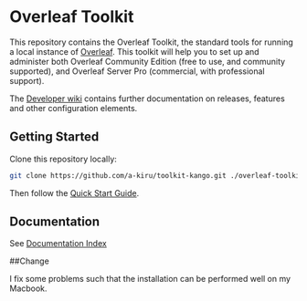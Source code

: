 # Overleaf Toolkit

This repository contains the Overleaf Toolkit, the standard tools for running a local
instance of [Overleaf](https://overleaf.com). This toolkit will help you to set up and administer both Overleaf Community Edition (free to use, and community supported), and Overleaf Server Pro (commercial, with professional support).

The [Developer wiki](https://github.com/overleaf/overleaf/wiki) contains further documentation on releases, features and other configuration elements.


## Getting Started

Clone this repository locally:

``` sh
git clone https://github.com/a-kiru/toolkit-kango.git ./overleaf-toolkit
```

Then follow the [Quick Start Guide](./doc/quick-start-guide.md).


## Documentation

See [Documentation Index](./doc/README.md)

##Change

I fix some problems such that the installation can be performed well on my Macbook.
